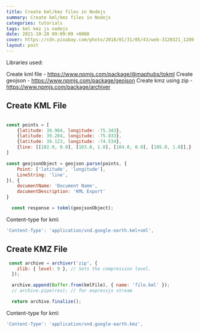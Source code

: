 ```yaml
---
title: Create kml/kmz files in Nodejs
summary: Create kml/kmz files in Nodejs
categories: tutorials
tags: kml kmz js nodejs
date: 2021-10-28 09:09:09 +0000
cover: https://cdn.pixabay.com/photo/2018/01/31/05/43/web-3120321_1280.png
layout: post
---
```


Libraries used:

Create kml file - https://www.npmjs.com/package/@maphubs/tokml
Create geojson - https://www.npmjs.com/package/geojson
Create kmz using zip - https://www.npmjs.com/package/archiver


## Create KML File

```js

const points = [
    {latitude: 39.984, longitude: -75.343},
    {latitude: 39.284, longitude: -75.833},
    {latitude: 39.123, longitude: -74.534},
    {line: [[102.0, 0.0], [103.0, 1.0], [104.0, 0.0], [105.0, 1.0]],}
]

const geojsonObject = geojson.parse(points, {
    Point: ['latitude', 'longitude'],
    LineString: 'line',
}), {
    documentName: 'Document Name',
    documentDescription: 'KML Export'
}

  const response = tokml(geojsonObject);

```

Content-type for kml:

```js
'Content-Type': 'application/vnd.google-earth.kml+xml',
```


## Create KMZ File

```js
 const archive = archiver('zip', {
    zlib: { level: 9 }, // Sets the compression level.
  });

  archive.append(Buffer.from(kmlFile), { name: 'file.kml' });
  // archive.pipe(res); // for expressjs stream

  return archive.finalize();
```

Content-type for kml:

```js
'Content-Type': 'application/vnd.google-earth.kmz',
```